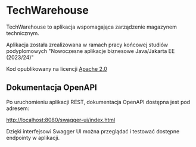 # TechWarehouse
TechWarehouse to aplikacja wspomagająca zarządzenie magazynem technicznym.

Aplikacja została zrealizowana w ramach pracy końcowej studiów podyplomowych "Nowoczesne aplikacje biznesowe Java/Jakarta EE (2023/24)"

Kod opublikowany na licencji [Apache 2.0](LICENSE.txt)

## Dokumentacja OpenAPI

Po uruchomieniu aplikacji REST, dokumentacja OpenAPI dostępna jest pod adresem:

[http://localhost:8080/swagger-ui/index.html](http://localhost:8080/swagger-ui/index.html)

Dzięki interfejsowi Swagger UI można przeglądać i testować dostępne endpointy w aplikacji.
